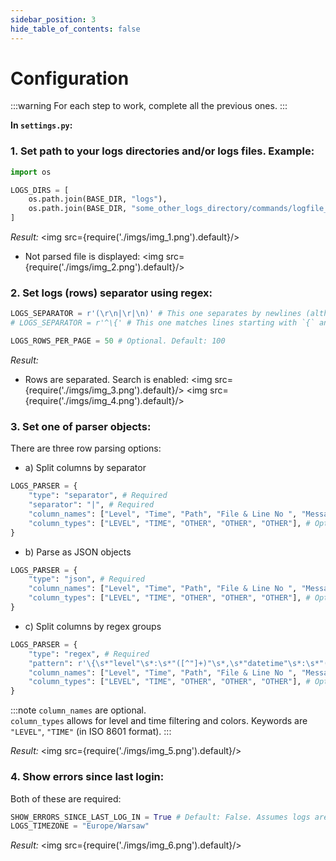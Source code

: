 ```yaml
---
sidebar_position: 3
hide_table_of_contents: false
---
```


# Configuration

:::warning
For each step to work, complete all the previous ones.
:::

**In `settings.py`:**

### 1. Set path to your logs directories and/or logs files. Example:
```python
import os

LOGS_DIRS = [
    os.path.join(BASE_DIR, "logs"),
    os.path.join(BASE_DIR, "some_other_logs_directory/commands/logfile_commands.log"),
]
```

*Result:* 
<img src={require('./imgs/img_1.png').default}/>

- Not parsed file is displayed:
<img src={require('./imgs/img_2.png').default}/>

### 2. Set logs (rows) separator using regex:

```python
LOGS_SEPARATOR = r'(\r\n|\r|\n)' # This one separates by newlines (although it won't work properly with multiline traceback)
# LOGS_SEPARATOR = r'^\{' # This one matches lines starting with `{` and works with multiline traceback

LOGS_ROWS_PER_PAGE = 50 # Optional. Default: 100
```

*Result:*
- Rows are separated. Search is enabled:
<img src={require('./imgs/img_3.png').default}/>
<img src={require('./imgs/img_4.png').default}/>

### 3. Set one of parser objects:

There are three row parsing options:
- a) Split columns by separator
```python
LOGS_PARSER = {
    "type": "separator", # Required
    "separator": "|", # Required
    "column_names": ["Level", "Time", "Path", "File & Line No ", "Message"], # Optional
    "column_types": ["LEVEL", "TIME", "OTHER", "OTHER", "OTHER"], # Optional
}
```

- b) Parse as JSON objects
```python
LOGS_PARSER = {
    "type": "json", # Required
    "column_names": ["Level", "Time", "Path", "File & Line No ", "Message"], # Optional. If not specified, keys from JSON object are used
    "column_types": ["LEVEL", "TIME", "OTHER", "OTHER", "OTHER"], # Optional
}
```

- c) Split columns by regex groups
```python
LOGS_PARSER = {
    "type": "regex", # Required
    "pattern": r'\{\s*"level"\s*:\s*"([^"]+)"\s*,\s*"datetime"\s*:\s*"([^"]+)"\s*,\s*"source"\s*:\s*"([^"]+)"\s*,\s*"file"\s*:\s*"([^"]+)"\s*,\s*"message"\s*:\s*"([^"]+)"\s*\}', # Required (this one matches json)
    "column_names": ["Level", "Time", "Path", "File & Line No ", "Message"], # Optional
    "column_types": ["LEVEL", "TIME", "OTHER", "OTHER", "OTHER"], # Optional
}
```

:::note
`column_names` are optional.  
`column_types` allows for level and time filtering and colors. Keywords are `"LEVEL"`, `"TIME"` (in ISO 8601 format).
:::

*Result:*
<img src={require('./imgs/img_5.png').default}/>

### 4. Show errors since last login:

Both of these are required:
```python
SHOW_ERRORS_SINCE_LAST_LOG_IN = True # Default: False. Assumes logs are ordered from older to newer. Can affect performance for large files.
LOGS_TIMEZONE = "Europe/Warsaw"
```

*Result:*
<img src={require('./imgs/img_6.png').default}/>
